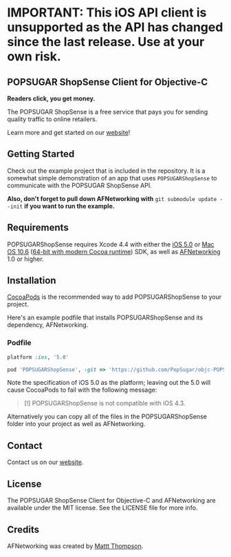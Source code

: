# IMPORTANT: This iOS API client is unsupported as the API has changed since the last release.  Use at your own risk.

## POPSUGAR ShopSense Client for Objective-C
**Readers click, you get money.**  

The POPSUGAR ShopSense is a free service that pays you for sending quality traffic to online retailers.

Learn more and get started on our [website](http://shopsense.shopstyle.com)!


## Getting Started

Check out the example project that is included in the repository. It is a somewhat simple demonstration of an app that uses `POPSUGARShopSense` to communicate with the POPSUGAR ShopSense API. 

**Also, don't forget to pull down AFNetworking with** `git submodule update --init` **if you want to run the example.** 

## Requirements

POPSUGARShopSense requires Xcode 4.4 with either the [iOS 5.0](http://developer.apple.com/library/ios/#releasenotes/General/WhatsNewIniPhoneOS/Articles/iOS5.html) or [Mac OS 10.6](http://developer.apple.com/library/mac/#releasenotes/MacOSX/WhatsNewInOSX/Articles/MacOSX10_6.html#//apple_ref/doc/uid/TP40008898-SW7) ([64-bit with modern Cocoa runtime](https://developer.apple.com/library/mac/#documentation/Cocoa/Conceptual/ObjCRuntimeGuide/Articles/ocrtVersionsPlatforms.html)) SDK, as well as [AFNetworking](https://github.com/afnetworking/afnetworking) 1.0 or higher.

## Installation

[CocoaPods](http://cocoapods.org) is the recommended way to add POPSUGARShopSense to your project.

Here's an example podfile that installs POPSUGARShopSense and its dependency, AFNetworking. 
### Podfile

```ruby
platform :ios, '5.0'

pod 'POPSUGARShopSense', :git => 'https://github.com/PopSugar/objc-POPSUGAR-ShopSense-client.git'
```

Note the specification of iOS 5.0 as the platform; leaving out the 5.0 will cause CocoaPods to fail with the following message:

> [!] POPSUGARShopSense is not compatible with iOS 4.3.

Alternatively you can copy all of the files in the POPSUGARShopSense folder into your project as well as AFNetworking.

## Contact

Contact us on our [website](http://shopsense.shopstyle.com).

## License

The POPSUGAR ShopSense Client for Objective-C and AFNetworking are available under the MIT license. See the LICENSE file for more info.


## Credits

AFNetworking was created by [Mattt Thompson](https://github.com/mattt/).
